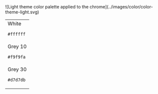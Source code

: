 <div markdown="1" class="grid-2">
![Light theme color palette applied to the chrome](../images/color/color-theme-light.svg)

<div>
<table class="light example">
<tr><td markdown="1" class="bg-white">
White

`#ffffff`
</td></tr>
<tr><td markdown="1" class="bg-grey-10">
Grey 10

`#f9f9fa`
</td></tr>
<tr><td markdown="1" class="bg-grey-30">
Grey 30

`#d7d7db`
</td></tr>
</table>
</div>
</div>